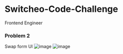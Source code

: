 # Switcheo-Code-Challenge
Frontend Engineer

### Problem 2
Swap form UI
![image](https://github.com/ptlinh1803/Switcheo-Code-Challenge/assets/103808138/cf58ddb5-34bd-42fd-a88e-60790a00044f)
![image](https://github.com/ptlinh1803/Switcheo-Code-Challenge/assets/103808138/cbbe0841-b01b-4fbd-9610-a43894f1cca3)

